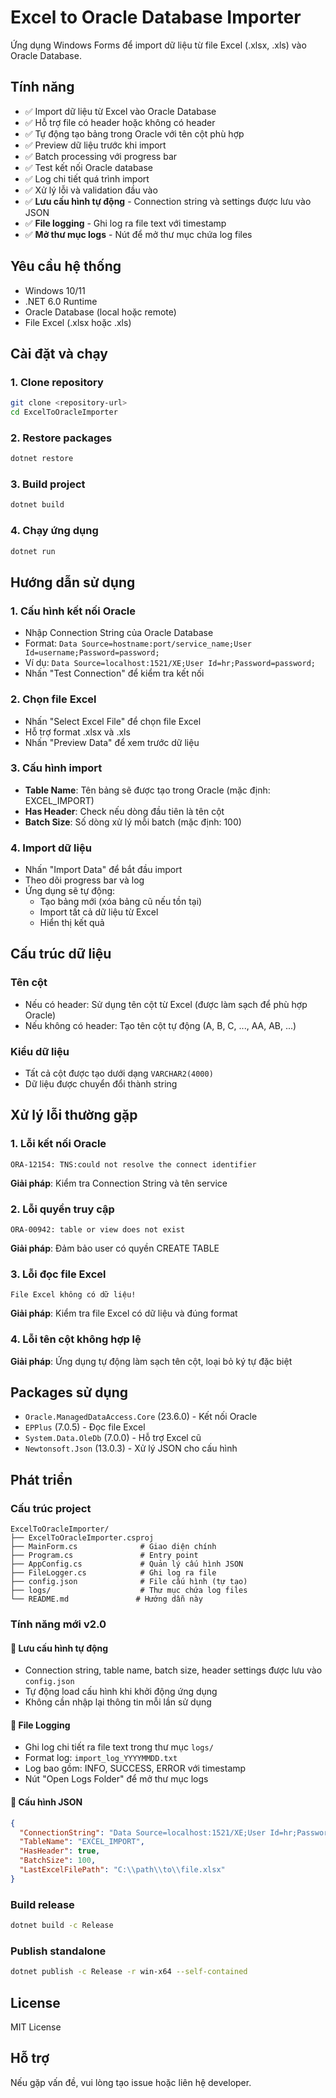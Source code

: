 # Excel to Oracle Database Importer

Ứng dụng Windows Forms để import dữ liệu từ file Excel (.xlsx, .xls) vào Oracle Database.

## Tính năng

- ✅ Import dữ liệu từ Excel vào Oracle Database
- ✅ Hỗ trợ file có header hoặc không có header
- ✅ Tự động tạo bảng trong Oracle với tên cột phù hợp
- ✅ Preview dữ liệu trước khi import
- ✅ Batch processing với progress bar
- ✅ Test kết nối Oracle database
- ✅ Log chi tiết quá trình import
- ✅ Xử lý lỗi và validation đầu vào
- ✅ **Lưu cấu hình tự động** - Connection string và settings được lưu vào JSON
- ✅ **File logging** - Ghi log ra file text với timestamp
- ✅ **Mở thư mục logs** - Nút để mở thư mục chứa log files

## Yêu cầu hệ thống

- Windows 10/11
- .NET 6.0 Runtime
- Oracle Database (local hoặc remote)
- File Excel (.xlsx hoặc .xls)

## Cài đặt và chạy

### 1. Clone repository
```bash
git clone <repository-url>
cd ExcelToOracleImporter
```

### 2. Restore packages
```bash
dotnet restore
```

### 3. Build project
```bash
dotnet build
```

### 4. Chạy ứng dụng
```bash
dotnet run
```

## Hướng dẫn sử dụng

### 1. Cấu hình kết nối Oracle
- Nhập Connection String của Oracle Database
- Format: `Data Source=hostname:port/service_name;User Id=username;Password=password;`
- Ví dụ: `Data Source=localhost:1521/XE;User Id=hr;Password=password;`
- Nhấn "Test Connection" để kiểm tra kết nối

### 2. Chọn file Excel
- Nhấn "Select Excel File" để chọn file Excel
- Hỗ trợ format .xlsx và .xls
- Nhấn "Preview Data" để xem trước dữ liệu

### 3. Cấu hình import
- **Table Name**: Tên bảng sẽ được tạo trong Oracle (mặc định: EXCEL_IMPORT)
- **Has Header**: Check nếu dòng đầu tiên là tên cột
- **Batch Size**: Số dòng xử lý mỗi batch (mặc định: 100)

### 4. Import dữ liệu
- Nhấn "Import Data" để bắt đầu import
- Theo dõi progress bar và log
- Ứng dụng sẽ tự động:
  - Tạo bảng mới (xóa bảng cũ nếu tồn tại)
  - Import tất cả dữ liệu từ Excel
  - Hiển thị kết quả

## Cấu trúc dữ liệu

### Tên cột
- Nếu có header: Sử dụng tên cột từ Excel (được làm sạch để phù hợp Oracle)
- Nếu không có header: Tạo tên cột tự động (A, B, C, ..., AA, AB, ...)

### Kiểu dữ liệu
- Tất cả cột được tạo dưới dạng `VARCHAR2(4000)`
- Dữ liệu được chuyển đổi thành string

## Xử lý lỗi thường gặp

### 1. Lỗi kết nối Oracle
```
ORA-12154: TNS:could not resolve the connect identifier
```
**Giải pháp**: Kiểm tra Connection String và tên service

### 2. Lỗi quyền truy cập
```
ORA-00942: table or view does not exist
```
**Giải pháp**: Đảm bảo user có quyền CREATE TABLE

### 3. Lỗi đọc file Excel
```
File Excel không có dữ liệu!
```
**Giải pháp**: Kiểm tra file Excel có dữ liệu và đúng format

### 4. Lỗi tên cột không hợp lệ
**Giải pháp**: Ứng dụng tự động làm sạch tên cột, loại bỏ ký tự đặc biệt

## Packages sử dụng

- `Oracle.ManagedDataAccess.Core` (23.6.0) - Kết nối Oracle
- `EPPlus` (7.0.5) - Đọc file Excel
- `System.Data.OleDb` (7.0.0) - Hỗ trợ Excel cũ
- `Newtonsoft.Json` (13.0.3) - Xử lý JSON cho cấu hình

## Phát triển

### Cấu trúc project
```
ExcelToOracleImporter/
├── ExcelToOracleImporter.csproj
├── MainForm.cs              # Giao diện chính
├── Program.cs               # Entry point
├── AppConfig.cs             # Quản lý cấu hình JSON
├── FileLogger.cs            # Ghi log ra file
├── config.json              # File cấu hình (tự tạo)
├── logs/                    # Thư mục chứa log files
└── README.md               # Hướng dẫn này
```

### Tính năng mới v2.0

#### 📁 **Lưu cấu hình tự động**
- Connection string, table name, batch size, header settings được lưu vào `config.json`
- Tự động load cấu hình khi khởi động ứng dụng
- Không cần nhập lại thông tin mỗi lần sử dụng

#### 📝 **File Logging**
- Ghi log chi tiết ra file text trong thư mục `logs/`
- Format log: `import_log_YYYYMMDD.txt`
- Log bao gồm: INFO, SUCCESS, ERROR với timestamp
- Nút "Open Logs Folder" để mở thư mục logs

#### 🔧 **Cấu hình JSON**
```json
{
  "ConnectionString": "Data Source=localhost:1521/XE;User Id=hr;Password=password;",
  "TableName": "EXCEL_IMPORT",
  "HasHeader": true,
  "BatchSize": 100,
  "LastExcelFilePath": "C:\\path\\to\\file.xlsx"
}
```

### Build release
```bash
dotnet build -c Release
```

### Publish standalone
```bash
dotnet publish -c Release -r win-x64 --self-contained
```

## License

MIT License

## Hỗ trợ

Nếu gặp vấn đề, vui lòng tạo issue hoặc liên hệ developer.
